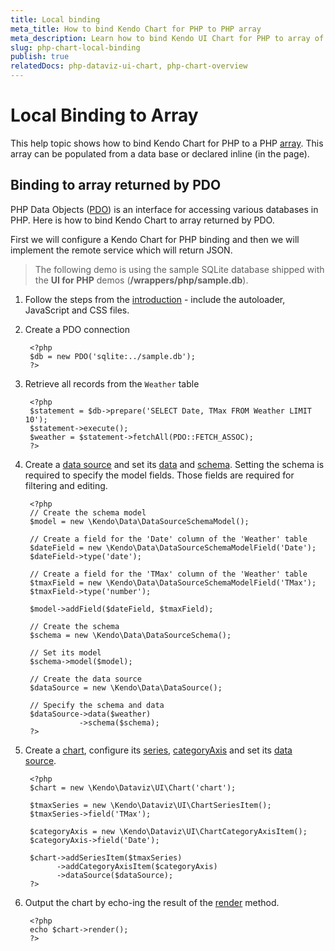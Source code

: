 ```yaml
---
title: Local binding
meta_title: How to bind Kendo Chart for PHP to PHP array
meta_description: Learn how to bind Kendo UI Chart for PHP to array of data
slug: php-chart-local-binding
publish: true
relatedDocs: php-dataviz-ui-chart, php-chart-overview
---
```


# Local Binding to Array

This help topic shows how to bind Kendo Chart for PHP to a PHP [array](http://php.net/manual/en/language.types.array.php). This array
can be populated from a data base or declared inline (in the page).

## Binding to array returned by PDO

PHP Data Objects ([PDO](http://www.php.net/manual/en/intro.pdo.php)) is an interface for accessing various databases in PHP. Here is how to bind Kendo Chart to array
returned by PDO.

First we will configure a Kendo Chart for PHP binding and then we will implement the remote service which will return JSON.


> The following demo is using the sample SQLite database shipped with the **UI for PHP** demos (**/wrappers/php/sample.db**).

1. Follow the steps from the [introduction](/kendo-ui/getting-started/using-kendo-with/php/introduction) - include the autoloader, JavaScript and CSS files.
1. Create a PDO connection

        <?php
        $db = new PDO('sqlite:../sample.db');
        ?>
1. Retrieve all records from the `Weather` table

        <?php
        $statement = $db->prepare('SELECT Date, TMax FROM Weather LIMIT 10');
        $statement->execute();
        $weather = $statement->fetchAll(PDO::FETCH_ASSOC);
        ?>
1. Create a [data source](/kendo-ui/api/wrappers/php/Kendo/Data/DataSource) and set its [data](/kendo-ui/api/wrappers/php/Kendo/Data/DataSource#data) and [schema](/kendo-ui/api/wrappers/php/Kendo/Data/DataSource#schema). Setting the schema is required to specify the model fields. Those fields are required for filtering and editing.

        <?php
        // Create the schema model
        $model = new \Kendo\Data\DataSourceSchemaModel();

        // Create a field for the 'Date' column of the 'Weather' table
        $dateField = new \Kendo\Data\DataSourceSchemaModelField('Date');
        $dateField->type('date');

        // Create a field for the 'TMax' column of the 'Weather' table
        $tmaxField = new \Kendo\Data\DataSourceSchemaModelField('TMax');
        $tmaxField->type('number');

        $model->addField($dateField, $tmaxField);

        // Create the schema
        $schema = new \Kendo\Data\DataSourceSchema();

        // Set its model
        $schema->model($model);

        // Create the data source
        $dataSource = new \Kendo\Data\DataSource();

        // Specify the schema and data
        $dataSource->data($weather)
                   ->schema($schema);
        ?>
1. Create a [chart](/kendo-ui/api/wrappers/php/Kendo/Dataviz/UI/Chart), configure its [series](/kendo-ui/api/wrappers/php/Kendo/Dataviz/UI/Chart#addSeriesItem), [categoryAxis](/kendo-ui/api/wrappers/php/Kendo/Dataviz/UI/Chart#addCategoryAxisItem) and set its [data source](/kendo-ui/api/wrappers/php/Kendo/Dataviz/UI/Chart#datasource).

        <?php
        $chart = new \Kendo\Dataviz\UI\Chart('chart');

        $tmaxSeries = new \Kendo\Dataviz\UI\ChartSeriesItem();
        $tmaxSeries->field('TMax');

        $categoryAxis = new \Kendo\Dataviz\UI\ChartCategoryAxisItem();
        $categoryAxis->field('Date');

        $chart->addSeriesItem($tmaxSeries)
              ->addCategoryAxisItem($categoryAxis)
              ->dataSource($dataSource);
        ?>
1. Output the chart by echo-ing the result of the [render](/kendo-ui/api/wrappers/php/Kendo/UI/Widget#render) method.

        <?php
        echo $chart->render();
        ?>

